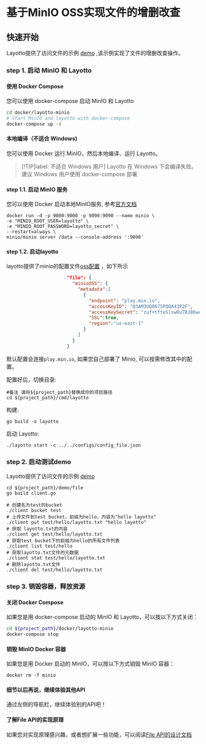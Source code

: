 # 基于MinIO OSS实现文件的增删改查

## 快速开始

Layotto提供了访问文件的示例 [demo](https://github.com/mosn/layotto/blob/main/demo/file/client.go) ,该示例实现了文件的增删改查操作。

### step 1. 启动 MinIO 和 Layotto
<!-- tabs:start -->
#### **使用 Docker Compose**
您可以使用 docker-compose 启动 MinIO 和 Layotto

```bash
cd docker/layotto-minio
# Start MinIO and layotto with docker-compose
docker-compose up -d
```

#### **本地编译（不适合 Windows)**
您可以使用 Docker 运行 MinIO，然后本地编译、运行 Layotto。

> [!TIP|label: 不适合 Windows 用户]
> Layotto 在 Windows 下会编译失败。建议 Windows 用户使用 docker-compose 部署
#### step 1.1. 启动 MinIO 服务

您可以使用 Docker 启动本地MinIO服务, 参考[官方文档](http://docs.minio.org.cn/docs/master/minio-docker-quickstart-guide)
```shell
docker run -d -p 9000:9000 -p 9090:9090 --name minio \
-e "MINIO_ROOT_USER=layotto" \
-e "MINIO_ROOT_PASSWORD=layotto_secret" \
--restart=always \
minio/minio server /data --console-address ':9090'
```

#### step 1.2. 启动layotto

layotto提供了minio的配置文件[oss配置](https://github.com/mosn/layotto/blob/main/configs/config_file.json) ，如下所示

```json
                      "file": {
                        "minioOSS": {
                          "metadata":[
                            {
                              "endpoint": "play.min.io",
                              "accessKeyID": "Q3AM3UQ867SPQQA43P2F",
                              "accessKeySecret": "zuf+tfteSlswRu7BJ86wekitnifILbZam1KYY3TG",
                              "SSL":true,
                              "region":"us-east-1"
                            }
                          ]
                        }
                      }
```

默认配置会连接`play.min.io`, 如果您自己部署了 Minio, 可以按需修改其中的配置。

配置好后，切换目录:

```shell
#备注 请将${project_path}替换成你的项目路径
cd ${project_path}/cmd/layotto
```

构建:

```shell @if.not.exist layotto
go build -o layotto
```

启动 Layotto: 

```shell @background
./layotto start -c ../../configs/config_file.json
```
<!-- tabs:end -->

### step 2. 启动测试demo

Layotto提供了访问文件的示例 [demo](https://github.com/mosn/layotto/blob/main/demo/file/client.go)

```shell
cd ${project_path}/demo/file
go build client.go

# 创建名为test的bucket
./client bucket test
# 上传文件到test bucket，前缀为hello，内容为"hello layotto"
./client put test/hello/layotto.txt "hello layotto"
# 获取 layotto.txt的内容
./client get test/hello/layotto.txt
# 获取test bucket下的前缀为hello的所有文件列表
./client list test/hello
# 获取layotto.txt文件的元数据
./client stat test/hello/layotto.txt
# 删除layotto.txt文件
./client del test/hello/layotto.txt
```

### step 3. 销毁容器，释放资源
<!-- tabs:start -->
#### **关闭 Docker Compose**
如果您是用 docker-compose 启动的 MinIO 和 Layotto，可以按以下方式关闭：

```bash
cd ${project_path}/docker/layotto-minio
docker-compose stop
```
#### **销毁 MinIO Docker 容器**
如果您是用 Docker 启动的 MinIO，可以按以下方式销毁 MinIO 容器：

```shell
docker rm -f minio
```
<!-- tabs:end -->

#### 细节以后再说，继续体验其他API
通过左侧的导航栏，继续体验别的API吧！

#### 了解File API的实现原理

如果您对实现原理感兴趣，或者想扩展一些功能，可以阅读[File API的设计文档](zh/design/file/file-design.md)
